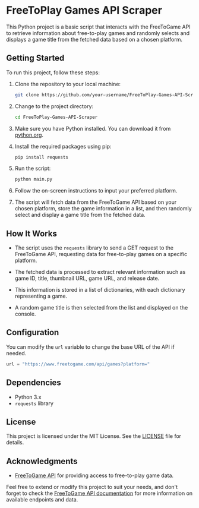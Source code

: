 # FreeToPlay Games API Scraper

This Python project is a basic script that interacts with the FreeToGame API to retrieve information about free-to-play games and randomly selects and displays a game title from the fetched data based on a chosen platform.

## Getting Started

To run this project, follow these steps:

1. Clone the repository to your local machine:

   ```bash
   git clone https://github.com/your-username/FreeToPlay-Games-API-Scraper.git
   ```

2. Change to the project directory:

   ```bash
   cd FreeToPlay-Games-API-Scraper
   ```

3. Make sure you have Python installed. You can download it from [python.org](https://www.python.org/downloads/).

4. Install the required packages using pip:

   ```bash
   pip install requests
   ```

5. Run the script:

   ```bash
   python main.py
   ```

6. Follow the on-screen instructions to input your preferred platform.

7. The script will fetch data from the FreeToGame API based on your chosen platform, store the game information in a list, and then randomly select and display a game title from the fetched data.

## How It Works

- The script uses the `requests` library to send a GET request to the FreeToGame API, requesting data for free-to-play games on a specific platform.

- The fetched data is processed to extract relevant information such as game ID, title, thumbnail URL, game URL, and release date.

- This information is stored in a list of dictionaries, with each dictionary representing a game.

- A random game title is then selected from the list and displayed on the console.

## Configuration

You can modify the `url` variable to change the base URL of the API if needed.

```python
url = "https://www.freetogame.com/api/games?platform="
```

## Dependencies

- Python 3.x
- `requests` library

## License

This project is licensed under the MIT License. See the [LICENSE](LICENSE) file for details.

## Acknowledgments

- [FreeToGame API](https://www.freetogame.com/api) for providing access to free-to-play game data.

Feel free to extend or modify this project to suit your needs, and don't forget to check the [FreeToGame API documentation](https://www.freetogame.com/api) for more information on available endpoints and data.
